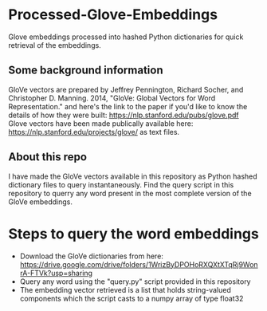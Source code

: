 # Processed-Glove-Embeddings
Glove embeddings processed into hashed Python dictionaries for quick retrieval of the embeddings.

## Some background information
GloVe vectors are prepared by Jeffrey Pennington, Richard Socher, and Christopher D. Manning. 2014, 
"GloVe: Global Vectors for Word Representation." and here's the link to the paper if you'd like to know the details of how they  were built: https://nlp.stanford.edu/pubs/glove.pdf
Glove vectors have been made publically available here: https://nlp.stanford.edu/projects/glove/
as text files.

## About this repo
I have made the GloVe vectors available in this repository as Python hashed dictionary files to query instantaneously. 
Find the query script in this repository to querry any word present in the most complete version of the GloVe embeddings.

# Steps to query the word embeddings
* Download the GloVe dictionaries from here: https://drive.google.com/drive/folders/1WrizByDPOHoRXQXtXTqRj9WonrA-FTVk?usp=sharing
* Query any word using the "query.py" script provided in this repository
* The embedding vector retrieved is a list that holds string-valued components which the script casts to a numpy array of type float32
